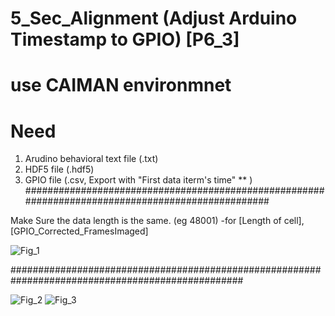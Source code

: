 


# 5_Sec_Alignment (Adjust Arduino Timestamp to GPIO) [P6_3]
# use CAIMAN environmnet

# Need
1. Arudino behavioral text file (.txt)
2. HDF5 file (.hdf5)
3. GPIO file (.csv, Export with "First data iterm's time" **  )
##################################################################################################

Make Sure the data length is the same.  (eg 48001)
-for [Length of cell],  [GPIO_Corrected_FramesImaged] 

![Fig_1](https://github.com/user-attachments/assets/e441cc5e-1c54-4139-bc69-976f21b23e41)

##################################################################################################

![Fig_2](https://github.com/user-attachments/assets/c94090c5-7026-43c2-9bd4-4766f717d705)
![Fig_3](https://github.com/user-attachments/assets/89543b06-55d4-4bbc-86fc-0aef0fe8c96e)
